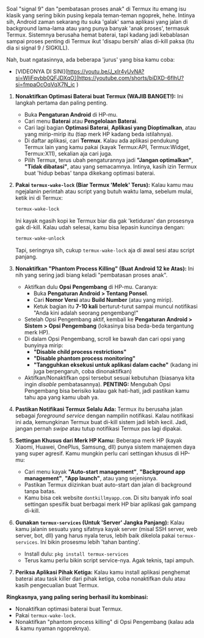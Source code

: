 Soal "signal 9" dan "pembatasan proses anak" di Termux itu emang isu klasik yang sering bikin pusing kepala teman-teman ngoprek, hehe. 
Intinya sih, Android zaman sekarang itu suka 'galak' sama aplikasi yang jalan di background lama-lama atau yang punya banyak 'anak proses', termasuk Termux. 
Sistemnya berusaha hemat baterai, tapi kadang jadi kebablasan sampai proses penting di Termux ikut 'disapu bersih' alias di-kill paksa (itu dia si signal 9 / SIGKILL).

Nah, buat ngatasinnya, ada beberapa 'jurus' yang bisa kamu coba:
* [VIDEONYA DI SINI](https://youtu.be/J_xIr4yUvNA?si=WliFqvbb0QFJDXqO](https://youtube.com/shorts/biDXD-6fIhU?si=fmpaOcOqVqX7N_ic )

1.  **Nonaktifkan Optimasi Baterai buat Termux (WAJIB BANGET!):**
    Ini langkah pertama dan paling penting.
    * Buka **Pengaturan Android** di HP-mu.
    * Cari menu **Baterai** atau **Pengelolaan Baterai**.
    * Cari lagi bagian **Optimasi Baterai**, **Aplikasi yang Dioptimalkan**, atau yang mirip-mirip itu (tiap merk HP kadang beda istilahnya).
    * Di daftar aplikasi, cari **Termux**. Kalau ada aplikasi pendukung Termux lain yang kamu pakai (kayak Termux:API, Termux:Widget, Termux:X11), sekalian aja cari juga.
    * Pilih Termux, terus ubah pengaturannya jadi **"Jangan optimalkan"**, **"Tidak dibatasi"**, atau yang semacamnya. Intinya, kasih izin Termux buat 'hidup bebas' tanpa dikekang optimasi baterai.

2.  **Pakai `termux-wake-lock` (Biar Termux 'Melek' Terus):**
    Kalau kamu mau ngejalanin perintah atau script yang butuh waktu lama, sebelum mulai, ketik ini di Termux:
    ```bash
    termux-wake-lock
    ```
    Ini kayak ngasih kopi ke Termux biar dia gak 'ketiduran' dan prosesnya gak di-kill. Kalau udah selesai, kamu bisa lepasin kuncinya dengan:
    ```bash
    termux-wake-unlock
    ```
    Tapi, seringnya sih, cukup `termux-wake-lock` aja di awal sesi atau script panjang.

3.  **Nonaktifkan "Phantom Process Killing" (Buat Android 12 ke Atas):**
    Ini nih yang sering jadi biang keladi "pembatasan proses anak".
    * Aktifkan dulu **Opsi Pengembang** di HP-mu. Caranya:
        * Buka **Pengaturan Android > Tentang Ponsel**.
        * Cari **Nomor Versi** atau **Build Number** (atau yang mirip).
        * Ketuk bagian itu **7-10 kali** berturut-turut sampai muncul notifikasi "Anda kini adalah seorang pengembang!"
    * Setelah Opsi Pengembang aktif, kembali ke **Pengaturan Android > Sistem > Opsi Pengembang** (lokasinya bisa beda-beda tergantung merk HP).
    * Di dalam Opsi Pengembang, scroll ke bawah dan cari opsi yang bunyinya mirip:
        * **"Disable child process restrictions"**
        * **"Disable phantom process monitoring"**
        * **"Tangguhkan eksekusi untuk aplikasi dalam cache"** (kadang ini juga berpengaruh, coba dinonaktifkan)
    * Aktifkan/Nonaktifkan opsi tersebut sesuai kebutuhan (biasanya kita ingin *disable* pembatasannya). **PENTING:** Mengubah Opsi Pengembang bisa berisiko kalau gak hati-hati, jadi pastikan kamu tahu apa yang kamu ubah ya.

4.  **Pastikan Notifikasi Termux Selalu Ada:**
    Termux itu berusaha jalan sebagai *foreground service* dengan nampilin notifikasi. Kalau notifikasi ini ada, kemungkinan Termux buat di-kill sistem jadi lebih kecil. Jadi, jangan pernah *swipe* atau tutup notifikasi Termux pas lagi dipakai.

5.  **Settingan Khusus dari Merk HP Kamu:**
    Beberapa merk HP (kayak Xiaomi, Huawei, OnePlus, Samsung, dll) punya sistem manajemen daya yang super agresif. Kamu mungkin perlu cari settingan khusus di HP-mu:
    * Cari menu kayak **"Auto-start management"**, **"Background app management"**, **"App launch"**, atau yang sejenisnya.
    * Pastikan Termux diizinkan buat auto-start dan jalan di background tanpa batas.
    * Kamu bisa cek website `dontkillmyapp.com`. Di situ banyak info soal settingan spesifik buat berbagai merk HP biar aplikasi gak gampang di-kill.

6.  **Gunakan `termux-services` (Untuk 'Server' Jangka Panjang):**
    Kalau kamu jalanin sesuatu yang sifatnya kayak server (misal SSH server, web server, bot, dll) yang harus nyala terus, lebih baik dikelola pakai `termux-services`. Ini bikin prosesmu lebih 'tahan banting'.
    * Install dulu: `pkg install termux-services`
    * Terus kamu perlu bikin script service-nya. Agak teknis, tapi ampuh.

7.  **Periksa Aplikasi Pihak Ketiga:**
    Kalau kamu install aplikasi penghemat baterai atau task killer dari pihak ketiga, coba nonaktifkan dulu atau kasih pengecualian buat Termux.

**Ringkasnya, yang paling sering berhasil itu kombinasi:**
* Nonaktifkan optimasi baterai buat Termux.
* Pakai `termux-wake-lock`.
* Nonaktifkan "phantom process killing" di Opsi Pengembang (kalau ada & kamu nyaman ngopreknya).

